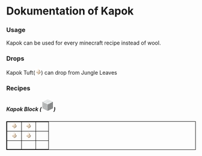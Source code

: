 # Dokumentation of Kapok

### Usage

Kapok can be used for every minecraft recipe instead of wool.

### Drops

Kapok Tuft(![](./../src/main/resources/assets/veganlife/textures/items/kapoktuft.png?raw=true)) can drop from Jungle Leaves

### Recipes 

##### Kapok Block (![](img/wool.png?raw=true))

<table style="border:1px solid black; border-collapse: collapse;">
    <tr style="border:1px solid black; border-collapse: collapse;">
        <td style="border:1px solid black;">&nbsp;<img src="./../src/main/resources/assets/veganlife/textures/items/kapoktuft.png"/>&nbsp;</td>
        <td>&nbsp;<img src="./../src/main/resources/assets/veganlife/textures/items/kapoktuft.png"/>&nbsp;</td>
        <td style="border:1px solid black; border-collapse: collapse;">&nbsp; &nbsp; &nbsp;</td>
    </tr>
    <tr style="border:1px solid black; border-collapse: collapse;">
        <td style="border:1px solid black;">&nbsp;<img src="./../src/main/resources/assets/veganlife/textures/items/kapoktuft.png"/>&nbsp;</td>
        <td>&nbsp;<img src="./../src/main/resources/assets/veganlife/textures/items/kapoktuft.png"/>&nbsp;</td>
        <td style="border:1px solid black; border-collapse: collapse;">&nbsp; &nbsp; &nbsp;</td>
    </tr>
    <tr style="border:1px solid black; border-collapse: collapse;">
        <td style="border:1px solid black; border-collapse: collapse;">&nbsp; &nbsp; &nbsp;</td>
        <td style="border:1px solid black; border-collapse: collapse;">&nbsp; &nbsp; &nbsp;</td>
        <td style="border:1px solid black; border-collapse: collapse;">&nbsp; &nbsp; &nbsp;</td>
    </tr>
</table>

